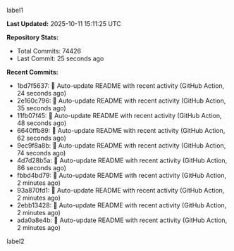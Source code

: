 
label1 
<!-- ACTIVITY_START -->
**Last Updated:** 2025-10-11 15:11:25 UTC

**Repository Stats:**
- Total Commits: 74426
- Last Commit: 25 seconds ago

**Recent Commits:**
- 1bd7f5637: 🤖 Auto-update README with recent activity (GitHub Action, 24 seconds ago)
- 2e160c796: 🤖 Auto-update README with recent activity (GitHub Action, 35 seconds ago)
- 11fb07f45: 🤖 Auto-update README with recent activity (GitHub Action, 48 seconds ago)
- 6640ffb89: 🤖 Auto-update README with recent activity (GitHub Action, 62 seconds ago)
- 9ec9f8a8b: 🤖 Auto-update README with recent activity (GitHub Action, 74 seconds ago)
- 4d7d28b5a: 🤖 Auto-update README with recent activity (GitHub Action, 86 seconds ago)
- fbbd4bd79: 🤖 Auto-update README with recent activity (GitHub Action, 2 minutes ago)
- 93a870fd1: 🤖 Auto-update README with recent activity (GitHub Action, 2 minutes ago)
- 2ebb13428: 🤖 Auto-update README with recent activity (GitHub Action, 2 minutes ago)
- ada0a8e4b: 🤖 Auto-update README with recent activity (GitHub Action, 2 minutes ago)
<!-- ACTIVITY_END -->

label2
